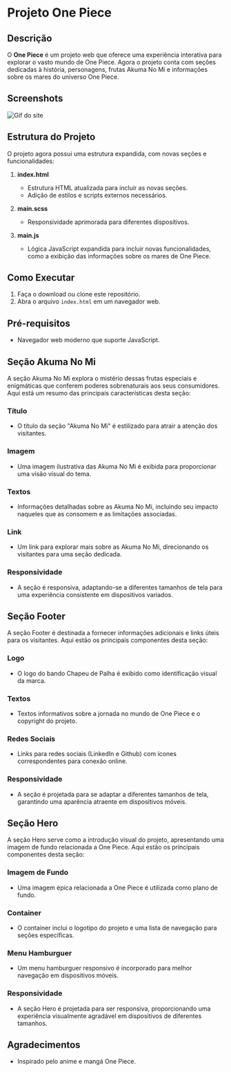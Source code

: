 # Projeto One Piece

## Descrição
O **One Piece** é um projeto web que oferece uma experiência interativa para explorar o vasto mundo de One Piece. Agora o projeto conta com seções dedicadas à história, personagens, frutas Akuma No Mi e informações sobre os mares do universo One Piece.

## Screenshots
![Gif do site](./src/img/gif-site.gif)

## Estrutura do Projeto

O projeto agora possui uma estrutura expandida, com novas seções e funcionalidades:

1. **index.html**
   - Estrutura HTML atualizada para incluir as novas seções.
   - Adição de estilos e scripts externos necessários.

2. **main.scss**
   - Responsividade aprimorada para diferentes dispositivos.

3. **main.js**
   - Lógica JavaScript expandida para incluir novas funcionalidades, como a exibição das informações sobre os mares de One Piece.

## Como Executar
1. Faça o download ou clone este repositório.
2. Abra o arquivo `index.html` em um navegador web.

## Pré-requisitos
- Navegador web moderno que suporte JavaScript.

## Seção Akuma No Mi

A seção Akuma No Mi explora o mistério dessas frutas especiais e enigmáticas que conferem poderes sobrenaturais aos seus consumidores. Aqui está um resumo das principais características desta seção:

### Título
- O título da seção "Akuma No Mi" é estilizado para atrair a atenção dos visitantes.

### Imagem
- Uma imagem ilustrativa das Akuma No Mi é exibida para proporcionar uma visão visual do tema.

### Textos
- Informações detalhadas sobre as Akuma No Mi, incluindo seu impacto naqueles que as consomem e as limitações associadas.

### Link
- Um link para explorar mais sobre as Akuma No Mi, direcionando os visitantes para uma seção dedicada.

### Responsividade
- A seção é responsiva, adaptando-se a diferentes tamanhos de tela para uma experiência consistente em dispositivos variados.

## Seção Footer

A seção Footer é destinada a fornecer informações adicionais e links úteis para os visitantes. Aqui estão os principais componentes desta seção:

### Logo
- O logo do bando Chapeu de Palha é exibido como identificação visual da marca.

### Textos
- Textos informativos sobre a jornada no mundo de One Piece e o copyright do projeto.

### Redes Sociais
- Links para redes sociais (LinkedIn e Github) com ícones correspondentes para conexão online.

### Responsividade
- A seção é projetada para se adaptar a diferentes tamanhos de tela, garantindo uma aparência atraente em dispositivos móveis.

## Seção Hero

A seção Hero serve como a introdução visual do projeto, apresentando uma imagem de fundo relacionada a One Piece. Aqui estão os principais componentes desta seção:

### Imagem de Fundo
- Uma imagem épica relacionada a One Piece é utilizada como plano de fundo.

### Container
- O container inclui o logotipo do projeto e uma lista de navegação para seções específicas.

### Menu Hamburguer
- Um menu hamburguer responsivo é incorporado para melhor navegação em dispositivos móveis.

### Responsividade
- A seção Hero é projetada para ser responsiva, proporcionando uma experiência visualmente agradável em dispositivos de diferentes tamanhos.

## Agradecimentos
- Inspirado pelo anime e mangá One Piece.

